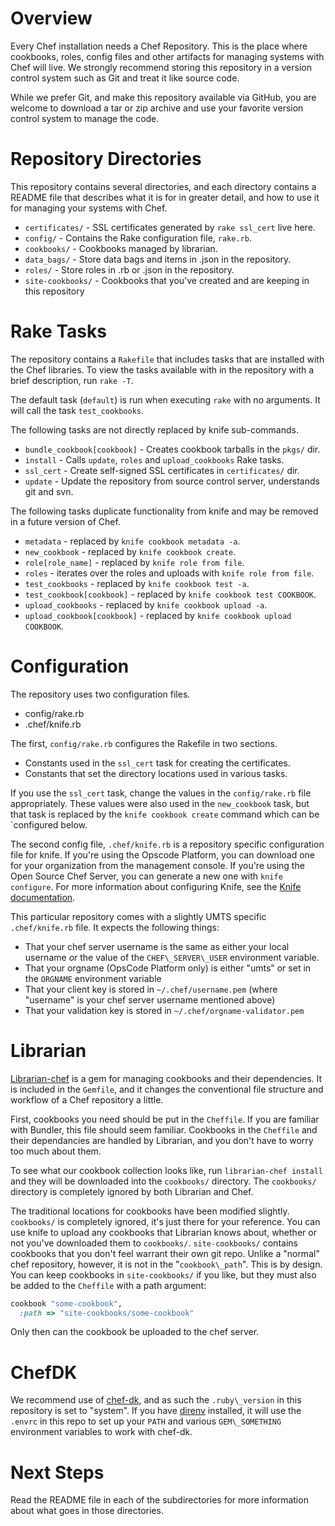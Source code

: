 Overview
========

Every Chef installation needs a Chef Repository. This is the place where
cookbooks, roles, config files and other artifacts for managing systems
with Chef will live. We strongly recommend storing this repository in a
version control system such as Git and treat it like source code.

While we prefer Git, and make this repository available via GitHub, you
are welcome to download a tar or zip archive and use your favorite
version control system to manage the code.

Repository Directories
======================

This repository contains several directories, and each directory contains
a README file that describes what it is for in greater detail, and how to
use it for managing your systems with Chef.

* `certificates/` - SSL certificates generated by `rake ssl_cert` live here.
* `config/` - Contains the Rake configuration file, `rake.rb`.
* `cookbooks/` - Cookbooks managed by librarian.
* `data_bags/` - Store data bags and items in .json in the repository.
* `roles/` - Store roles in .rb or .json in the repository.
* `site-cookbooks/` - Cookbooks that you've created and are keeping in
  this repository

Rake Tasks
==========

The repository contains a `Rakefile` that includes tasks that are installed
with the Chef libraries. To view the tasks available with in the repository
with a brief description, run `rake -T`.

The default task (`default`) is run when executing `rake` with no arguments.
It will call the task `test_cookbooks`.

The following tasks are not directly replaced by knife sub-commands.

* `bundle_cookbook[cookbook]` - Creates cookbook tarballs in the `pkgs/` dir.
* `install` - Calls `update`, `roles` and `upload_cookbooks` Rake tasks.
* `ssl_cert` - Create self-signed SSL certificates in `certificates/` dir.
* `update` - Update the repository from source control server, understands git and svn.

The following tasks duplicate functionality from knife and may be removed in a
future version of Chef.

* `metadata` - replaced by `knife cookbook metadata -a`.
* `new_cookbook` - replaced by `knife cookbook create`.
* `role[role_name]` - replaced by `knife role from file`.
* `roles` - iterates over the roles and uploads with `knife role from file`.
* `test_cookbooks` - replaced by `knife cookbook test -a`.
* `test_cookbook[cookbook]` - replaced by `knife cookbook test COOKBOOK`.
* `upload_cookbooks` - replaced by `knife cookbook upload -a`.
* `upload_cookbook[cookbook]` - replaced by `knife cookbook upload COOKBOOK`.

Configuration
=============

The repository uses two configuration files.

* config/rake.rb
* .chef/knife.rb

The first, `config/rake.rb` configures the Rakefile in two sections.

* Constants used in the `ssl_cert` task for creating the certificates.
* Constants that set the directory locations used in various tasks.

If you use the `ssl_cert` task, change the values in the `config/rake.rb` file
appropriately. These values were also used in the `new_cookbook` task, but
that task is replaced by the `knife cookbook create` command which can be
`configured below.

The second config file, `.chef/knife.rb` is a repository specific configuration
file for knife. If you're using the Opscode Platform, you can download one for
your organization from the management console. If you're using the Open Source
Chef Server, you can generate a new one with `knife configure`. For more
information about configuring Knife, see the [Knife documentation][knifedoc].

This particular repository comes with a slightly UMTS specific `.chef/knife.rb`
file.  It expects the following things:

* That your chef server username is the same as either your local username _or_
  the value of the `CHEF\_SERVER\_USER` environment variable.
* That your orgname (OpsCode Platform only) is either "umts" or set in the
  `ORGNAME` environment variable
* That your client key is stored in `~/.chef/username.pem` (where "username"
  is your chef server username mentioned above)
* That your validation key is stored in `~/.chef/orgname-validator.pem`

Librarian
=========

[Librarian-chef][lib] is a gem for managing cookbooks and their dependencies.
It is included in the `Gemfile`, and it changes the conventional file
structure and workflow of a Chef repository a little.

First, cookbooks you need should be put in the `Cheffile`.  If you are
familiar with Bundler, this file should seem familiar.  Cookbooks in the
`Cheffile` and their dependancies are handled by Librarian, and you
don't have to worry too much about them.

To see what our cookbook collection looks like, run `librarian-chef install`
and they will be downloaded into the `cookbooks/` directory.  The
`cookbooks/` directory is completely ignored by both Librarian and Chef.

The traditional locations for cookbooks have been modified slightly.
`cookbooks/` is completely ignored, it's just there for your reference.
You can use knife to upload any cookbooks that Librarian knows about,
whether or not you've downloaded them to `cookbooks/`.
`site-cookbooks/` contains cookbooks that you don't feel warrant their
own git repo.  Unlike a "normal" chef repository, however, it is not in
the "`cookbook\_path`".  This is by design.  You can keep cookbooks in
`site-cookbooks/` if you like, but they must also be added to the
`Cheffile` with a path argument:

```ruby
cookbook "some-cookbook",
  :path => "site-cookbooks/some-cookbook"
```

Only then can the cookbook be uploaded to the chef server.

ChefDK
======
We recommend use of [chef-dk][chef-dk], and as such the `.ruby\_version` in
this repository is set to "system".  If you have [direnv][direnv]
installed, it will use the `.envrc` in this repo to set up your `PATH`
and various `GEM\_SOMETHING` environment variables to work with chef-dk.

Next Steps
==========

Read the README file in each of the subdirectories for more information about
what goes in those directories.

[knifedoc]: http://help.opscode.com/faqs/chefbasics/knife
[lib]: https://github.com/applicationsonline/librarian
[chef-dk]: https://downloads.chef.io/chef-dk/
[direnv]: http://direnv.net/
